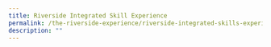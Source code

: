 ```yaml
---
title: Riverside Integrated Skill Experience
permalink: /the-riverside-experience/riverside-integrated-skills-experience
description: ""
---
```

